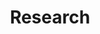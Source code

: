 ---
layout: list
title: Research
slug: research
description: >
  This category focuses on academic research in artificial intelligence, computer vision, and medical imaging.   
  It includes paper reviews and practical implementations, providing critical analysis and experimental reproductions to deepen understanding and inspire future innovation.  
sitemap: true
comments: false
---